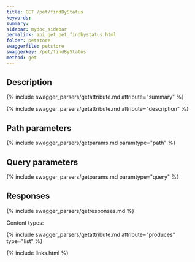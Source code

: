 ```yaml
---
title: GET /pet/findByStatus
keywords: 
summary: 
sidebar: mydoc_sidebar
permalink: api_get_pet_findbystatus.html
folder: petstore
swaggerfile: petstore
swaggerkey: /pet/findByStatus
method: get
---
```

## Description

{% include swagger_parsers/getattribute.md attribute="summary" %}

{% include swagger_parsers/getattribute.md attribute="description" %}

## Path parameters

{% include swagger_parsers/getparams.md paramtype="path" %}

## Query parameters

{% include swagger_parsers/getparams.md paramtype="query" %}

## Responses

{% include swagger_parsers/getresponses.md %}

Content types:

{% include swagger_parsers/getattribute.md attribute="produces" type="list" %}

{% include links.html %}
